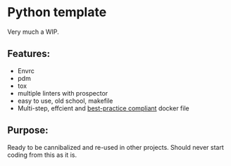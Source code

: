 # Python template

Very much a WIP.

## Features:

- Envrc
- pdm
- tox
- multiple linters with prospector
- easy to use, old school, makefile
- Multi-step, effcient and [best-practice compliant](https://github.com/docker-library/official-images) docker file

## Purpose:

Ready to be cannibalized and re-used in other projects. Should never start coding from this as it is.
